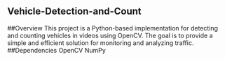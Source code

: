 ## Vehicle-Detection-and-Count
##Overview
This project is a Python-based implementation for detecting and counting vehicles in videos using OpenCV. The goal is to provide a simple and efficient solution for monitoring and analyzing traffic.
##Dependencies
OpenCV
NumPy
